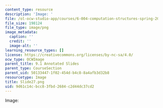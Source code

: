 ```yaml
---
content_type: resource
description: 'Image: '
file: /ol-ocw-studio-app/courses/6-004-computation-structures-spring-2017/9d61c14cbcc83fbd2684c2d44dc37cd2_Slide27.png
file_size: 198124
file_type: image/png
image_metadata:
  caption: ''
  credit: ''
  image-alt: ''
learning_resource_types: []
license: https://creativecommons.org/licenses/by-nc-sa/4.0/
ocw_type: OCWImage
parent_title: 9.1 Annotated Slides
parent_type: CourseSection
parent_uid: 50133447-1f02-454d-b4c8-8a4afb3d32b8
resourcetype: Image
title: Slide27.png
uid: 9d61c14c-bcc8-3fbd-2684-c2d44dc37cd2
---
```

Image: 